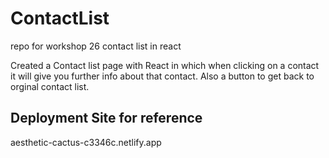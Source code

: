 # ContactList
repo for workshop 26 contact list in react

Created a Contact list page with React in which when clicking on a contact
it will give you further info about that contact. Also a button to get back to
orginal contact list.

## Deployment Site for reference
aesthetic-cactus-c3346c.netlify.app


